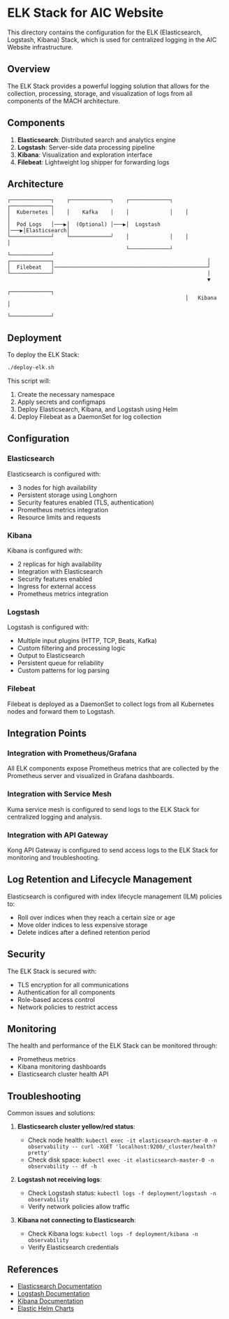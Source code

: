 # ELK Stack for AIC Website

This directory contains the configuration for the ELK (Elasticsearch, Logstash, Kibana) Stack, which is used for centralized logging in the AIC Website infrastructure.

## Overview

The ELK Stack provides a powerful logging solution that allows for the collection, processing, storage, and visualization of logs from all components of the MACH architecture.

## Components

1. **Elasticsearch**: Distributed search and analytics engine
2. **Logstash**: Server-side data processing pipeline
3. **Kibana**: Visualization and exploration interface
4. **Filebeat**: Lightweight log shipper for forwarding logs

## Architecture

```
┌─────────────┐    ┌─────────────┐    ┌─────────────┐    ┌─────────────┐
│  Kubernetes │    │    Kafka    │    │             │    │             │
│  Pod Logs   │───▶│  (Optional) │───▶│  Logstash   │───▶│Elasticsearch│
└─────────────┘    └─────────────┘    │             │    │             │
                                      └─────────────┘    └─────────────┘
┌─────────────┐                                                 │
│  Filebeat   │─────────────────────────────────────────────────┘
└─────────────┘                                                 │
                                                                ▼
                                                         ┌─────────────┐
                                                         │   Kibana    │
                                                         └─────────────┘
```

## Deployment

To deploy the ELK Stack:

```bash
./deploy-elk.sh
```

This script will:
1. Create the necessary namespace
2. Apply secrets and configmaps
3. Deploy Elasticsearch, Kibana, and Logstash using Helm
4. Deploy Filebeat as a DaemonSet for log collection

## Configuration

### Elasticsearch

Elasticsearch is configured with:
- 3 nodes for high availability
- Persistent storage using Longhorn
- Security features enabled (TLS, authentication)
- Prometheus metrics integration
- Resource limits and requests

### Kibana

Kibana is configured with:
- 2 replicas for high availability
- Integration with Elasticsearch
- Security features enabled
- Ingress for external access
- Prometheus metrics integration

### Logstash

Logstash is configured with:
- Multiple input plugins (HTTP, TCP, Beats, Kafka)
- Custom filtering and processing logic
- Output to Elasticsearch
- Persistent queue for reliability
- Custom patterns for log parsing

### Filebeat

Filebeat is deployed as a DaemonSet to collect logs from all Kubernetes nodes and forward them to Logstash.

## Integration Points

### Integration with Prometheus/Grafana

All ELK components expose Prometheus metrics that are collected by the Prometheus server and visualized in Grafana dashboards.

### Integration with Service Mesh

Kuma service mesh is configured to send logs to the ELK Stack for centralized logging and analysis.

### Integration with API Gateway

Kong API Gateway is configured to send access logs to the ELK Stack for monitoring and troubleshooting.

## Log Retention and Lifecycle Management

Elasticsearch is configured with index lifecycle management (ILM) policies to:
- Roll over indices when they reach a certain size or age
- Move older indices to less expensive storage
- Delete indices after a defined retention period

## Security

The ELK Stack is secured with:
- TLS encryption for all communications
- Authentication for all components
- Role-based access control
- Network policies to restrict access

## Monitoring

The health and performance of the ELK Stack can be monitored through:
- Prometheus metrics
- Kibana monitoring dashboards
- Elasticsearch cluster health API

## Troubleshooting

Common issues and solutions:

1. **Elasticsearch cluster yellow/red status**:
   - Check node health: `kubectl exec -it elasticsearch-master-0 -n observability -- curl -XGET 'localhost:9200/_cluster/health?pretty'`
   - Check disk space: `kubectl exec -it elasticsearch-master-0 -n observability -- df -h`

2. **Logstash not receiving logs**:
   - Check Logstash status: `kubectl logs -f deployment/logstash -n observability`
   - Verify network policies allow traffic

3. **Kibana not connecting to Elasticsearch**:
   - Check Kibana logs: `kubectl logs -f deployment/kibana -n observability`
   - Verify Elasticsearch credentials

## References

- [Elasticsearch Documentation](https://www.elastic.co/guide/en/elasticsearch/reference/current/index.html)
- [Logstash Documentation](https://www.elastic.co/guide/en/logstash/current/index.html)
- [Kibana Documentation](https://www.elastic.co/guide/en/kibana/current/index.html)
- [Elastic Helm Charts](https://github.com/elastic/helm-charts)
